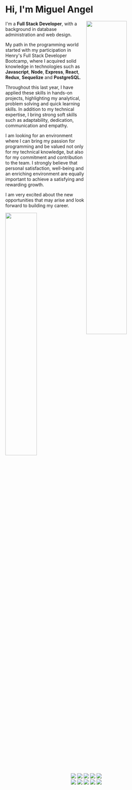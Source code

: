 # Hi, I'm Miguel Angel

<div>
  <img width="50%" align="right" src="https://i.postimg.cc/PqdMQ71H/BLACK-MOON.jpg" />
</div>

I'm a **Full Stack Developer**, with a background in database administration and web design.

My path in the programming world started with my participation in Henry's Full Stack Developer Bootcamp, where I acquired solid knowledge in technologies such as **Javascript**, **Node**, **Express**, **React**, **Redux**, **Sequelize** and **PostgreSQL**.

Throughout this last year, I have applied these skills in hands-on projects, highlighting my analytical, problem solving and quick learning skills. In addition to my technical expertise, I bring strong soft skills such as adaptability, dedication, communication and empathy.

I am looking for an environment where I can bring my passion for programming and be valued not only for my technical knowledge, but also for my commitment and contribution to the team.
I strongly believe that personal satisfaction, well-being and an enriching environment are equally important to achieve a satisfying and rewarding growth.

I am very excited about the new opportunities that may arise and look forward to building my career.  

<div align="left">
  <img width="44%" src="https://github-readme-stats.vercel.app/api?username=miguelangelcipriano&show=reviews,discussions_started,discussions_answered,prs_merged,prs_merged_percentage&show_icons=true&theme=transparent&title_color=fe4040&text_color=fff&icon_color=fe4040&border_color=3B4048" />
</div>

##
<div align="center">
  <img src="https://img.shields.io/badge/-Javascript-000?style=for-the-badge&logo=javascript&color=151515&logoColor=000&labelColor=fe4040">
  <img src="https://img.shields.io/badge/-Node.JS-000?style=for-the-badge&logo=node.js&color=151515&logoColor=000&labelColor=fe4040">
  <img src="https://img.shields.io/badge/-Express.JS-000?style=for-the-badge&logo=express&color=151515&logoColor=000&labelColor=fe4040">
  <img src="https://img.shields.io/badge/-Sequelize-000?style=for-the-badge&logo=sequelize&color=151515&logoColor=000&labelColor=fe4040">
  <img src="https://img.shields.io/badge/-PostgreSQL-000?style=for-the-badge&logo=postgresql&color=151515&logoColor=000&labelColor=fe4040">
</div>
<div align="center">
  <img src="https://img.shields.io/badge/-React-000?style=for-the-badge&logo=react&color=151515&logoColor=000&labelColor=fe4040">
  <img src="https://img.shields.io/badge/-Redux-000?style=for-the-badge&logo=redux&color=151515&logoColor=000&labelColor=fe4040">
  <img src="https://img.shields.io/badge/-HTML-000?style=for-the-badge&logo=html5&color=151515&logoColor=000&labelColor=fe4040">
  <img src="https://img.shields.io/badge/-CSS-000?style=for-the-badge&logo=css3&color=151515&logoColor=000&labelColor=fe4040">
  <img src="https://img.shields.io/badge/-GIT-000?style=for-the-badge&logo=git&color=151515&logoColor=000&labelColor=fe4040">
</div>
